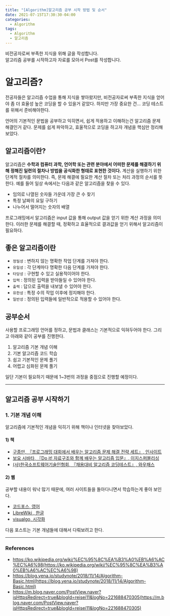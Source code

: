 ```yaml
---
title: "[Algorithm]알고리즘 공부 시작 방법 및 순서"
date: 2021-07-15T17:30:30-04:00
categories:
  - Algorithm
tags:
  - Algorithm
  - 알고리즘
---
```


비전공자로써 부족한 지식을 위해 글을 작성합니다.  
알고리즘 공부를 시작하고자 자료를 모아서 Post를 작성합니다.

# 알고리즘?

전공자들은 알고리즘 수업을 통해 지식을 쌓아왔지만, 비전공자로써 부족한 지식을 얻어야 좀 더 효율성 높은 코딩을 할 수 있을거 같았다. 하지만 가장 중요한 건... 코딩 테스트를 위해서 준비해야한다.

언어의 기본적인 문법을 공부하고 익히면서, 쉽게 적용하고 이해하는건 알고리즘 문제 해결인거 같다. 문제를 쉽게 파악하고, 효울적으로 코딩을 하고자 개념을 핵심만 정리해보았다.

## 알고리즘이란?

알고리즘은 **수학과 컴퓨터 과학, 언어학 또는 관련 분야에서 어떠한 문제를 해결하기 위해 정해진 일련의 절차나 방법을 공식화한 형태로 표현한 것이다.** 계산을 실행하기 위한 단계적 절차를 의미한다. 즉, 문제 해결에 필요한 계산 절차 또는 처리 과정의 순서를 뜻한다. 예를 들어 일상 속에서는 다음과 같은 알고리즘을 찾을 수 있다.
- 임의로 나열된 숫자들 가운데 가장 큰 수 찾기
- 특정 날짜의 요일 구하기
- 나누어서 떨어지는 숫자의 배열

프로그래밍에서 알고리즘은 input 값을 통해 output 값을 얻기 위한 계산 과정을 의미한다. 이러한 문제를 해결할 때, 정확하고 효율적으로 결과값을 얻기 위해서 알고리즘이 필요하다.

## 좋은 알고리즘이란

- `정밀성` : 변하지 않는 명확한 작업 단계를 가져야 한다.
- `유일성` : 각 단계마다 명확한 다음 단계를 가져야 한다.
- `타당성` : 구현할 수 있고 실용적이어야 한다.
- `입력` : 정의된 입력을 받아들일 수 있어야 한다.
- `출력` : 답으로 출력을 내보낼 수 있어야 한다.
- `유한성` : 특정 수의 작업 이후에 정지해야 한다.
- `일반성` : 정의된 입력들에 일반적으로 적용할 수 있어야 한다.

## 공부순서

사용할 프로그래밍 언어를 정하고, 문법과 클래스는 기본적으로 익혀두어야 한다. 그리고 아래와 같이 공부를 진행한다.

1. 알고리즘 기본 개념 이해
2. 기본 알고리즘 코드 학습
3. 쉽고 기본적인 문제 풀기
4. 어렵고 심화된 문제 풀기

일단 기본이 필요하기 때문에 1~3번의 과정을 중점으로 진행할 예정이다.

---

## 알고리즘 공부 시작하기

### 1. 기본 개념 이해

알고리즘에 기본적인 개념을 익히기 위해 책이나 인터넷을 찾아보았다.

#### 1) 책
- [구종만, 『프로그래밍 대회에서 배우는 알고리즘 문제 해결 전략 세트』, 인사이트][알고리즘-책1]
- [보요 시바타, 『Do it! 자료구조와 함께 배우는 알고리즘 입문』, 이지스퍼블리싱][알고리즘-책2]
- [(사)한국소프트웨어기술인협회, 『채용대비 알고리즘 코딩테스트』, 와우패스][알고리즘-책3]

#### 2) 웹
공부할 내용이 워낙 많기 때문에, 여러 사이트들을 돌아다니면서 학습하는게 좋아 보인다.
- [코드포스, 영어][알고리즘-웹1]
- [LibreWiki , 한글][알고리즘-웹2]
- [visualgo, 시각화][알고리즘-웹3]

다음 포스트는 기본 개념들에 대해서 다뤄보려고 한다.

---

### References
- https://ko.wikipedia.org/wiki/%EC%95%8C%EA%B3%A0%EB%A6%AC%EC%A6%98(https://ko.wikipedia.org/wiki/%EC%95%8C%EA%B3%A0%EB%A6%AC%EC%A6%98)
- https://blog.yena.io/studynote/2018/11/14/Algorithm-Basic.html(https://blog.yena.io/studynote/2018/11/14/Algorithm-Basic.html)
- https://m.blog.naver.com/PostView.naver?isHttpsRedirect=true&blogId=reisei11&logNo=221688470305(https://m.blog.naver.com/PostView.naver?isHttpsRedirect=true&blogId=reisei11&logNo=221688470305)

[알고리즘-책1]: http://book.interpark.com/product/BookDisplay.do?_method=detail&sc.shopNo=0000400000&sc.prdNo=211483833&pis1=book&pis2=product
[알고리즘-책2]: http://bsearch.interpark.com/dsearch/book.jsp?sch=all&sc.shopNo=&bookblockname=s_main&booklinkname=s_main&bid1=search_auto&bid2=product&bid3=000&bid4=001&query=%BE%CB%B0%ED%B8%AE%C1%F2
[알고리즘-책3]: http://book.interpark.com/product/BookDisplay.do?_method=detail&sc.shopNo=0000400000&sc.prdNo=339718801&sc.saNo=003002001&bid1=search&bid2=product&bid3=title&bid4=001
[알고리즘-웹1]: https://codeforces.com/
[알고리즘-웹2]: https://librewiki.net/wiki/
[알고리즘-웹3]: https://visualgo.net/ko